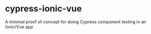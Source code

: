 # cypress-ionic-vue
A minimal proof of concept for doing Cypress component testing in an Ionic/Vue app
